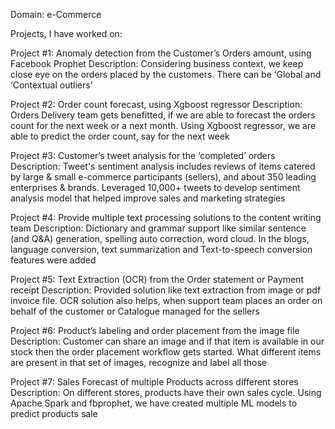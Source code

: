 Domain: e-Commerce

Projects, I have worked on:

Project #1: Anomaly detection from the Customer’s Orders amount, using Facebook Prophet
Description: Considering business context, we keep close eye on the orders placed by the customers. There can be ‘Global and ‘Contextual outliers’

Project #2: Order count forecast, using Xgboost regressor
Description: Orders Delivery team gets benefitted, if we are able to forecast the orders count for the next week or a next month. Using Xgboost regressor, we are able to predict the order count, say for the next week

Project #3: Customer’s tweet analysis for the ‘completed’ orders
Description: Tweet's sentiment analysis includes reviews of items catered by large & small e-commerce participants (sellers), and about 350 leading enterprises & brands. Leveraged 10,000+ tweets to develop sentiment analysis model that helped improve sales and marketing strategies

Project #4: Provide multiple text processing solutions to the content writing team
Description: Dictionary and grammar support like similar sentence (and Q&A) generation, spelling auto correction, word cloud. In the blogs, language conversion, text summarization and Text-to-speech conversion features were added

Project #5: Text Extraction (OCR) from the Order statement or Payment receipt
Description: Provided solution like text extraction from image or pdf invoice file. OCR solution also helps, when support team places an order on behalf of the customer or Catalogue managed for the sellers

Project #6: Product’s labeling and order placement from the image file
Description: Customer can share an image and if that item is available in our stock then the order placement workflow gets started. What different items are present in that set of images, recognize and label all those

Project #7: Sales Forecast of multiple Products across different stores
Description: On different stores, products have their own sales cycle. Using Apache Spark and fbprophet, we have created multiple ML models to predict products sale
